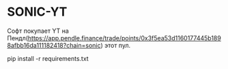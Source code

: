 # SONIC-YT
Софт покупает YT на Пендл(https://app.pendle.finance/trade/points/0x3f5ea53d1160177445b1898afbb16da111182418?chain=sonic) этот пул.

pip install -r requirements.txt


